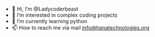 - 👋 Hi, I’m @Ladycoderbeast
- 👀 I’m interested in complex coding projects
- 🌱 I’m currently learning python
- 📫 How to reach me via mail info@hanatechnologies.org

<!---
Ladycoderbeast/Ladycoderbeast is a ✨ special ✨ repository because its `README.md` (this file) appears on your GitHub profile.
You can click the Preview link to take a look at your changes.
--->
